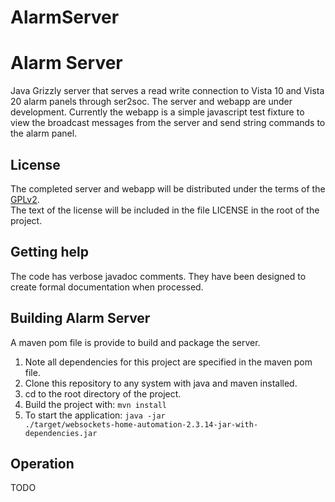 # AlarmServer
Alarm Server
============

Java Grizzly server that serves a read write connection to Vista 10 and Vista 20 alarm panels through ser2soc. The server and webapp are under development. Currently the webapp is a simple javascript test fixture to view the broadcast messages from the server and send string commands to the alarm panel.

License
-------

The completed server and webapp will be distributed under the terms of the [GPLv2](http://www.gnu.org/licenses/gpl-2.0.html).<br/>
The text of the license will be included in the file LICENSE in the root of the project.


Getting help
------------

The code has verbose javadoc comments. They have been designed to create formal documentation when processed.

Building Alarm Server
---------------------

A maven pom file is provide to build and package the server.

1. Note all dependencies for this project are specified in the maven pom file.
2. Clone this repository to any system with java and maven installed.<br/>
3. cd to the root directory of the project.<br/>
4. Build the project with: <code>mvn install</code>
5. To start the application: <code>java -jar ./target/websockets-home-automation-2.3.14-jar-with-dependencies.jar</code>


Operation
---------

TODO
